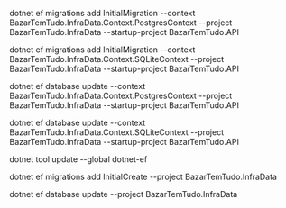 dotnet ef migrations add InitialMigration --context BazarTemTudo.InfraData.Context.PostgresContext --project BazarTemTudo.InfraData --startup-project BazarTemTudo.API

dotnet ef migrations add InitialMigration --context BazarTemTudo.InfraData.Context.SQLiteContext --project BazarTemTudo.InfraData --startup-project BazarTemTudo.API

dotnet ef database update --context BazarTemTudo.InfraData.Context.PostgresContext --project BazarTemTudo.InfraData --startup-project BazarTemTudo.API

dotnet ef database update --context BazarTemTudo.InfraData.Context.SQLiteContext --project BazarTemTudo.InfraData --startup-project BazarTemTudo.API


dotnet tool update --global dotnet-ef

dotnet ef migrations add InitialCreate --project BazarTemTudo.InfraData

dotnet ef database update  --project BazarTemTudo.InfraData